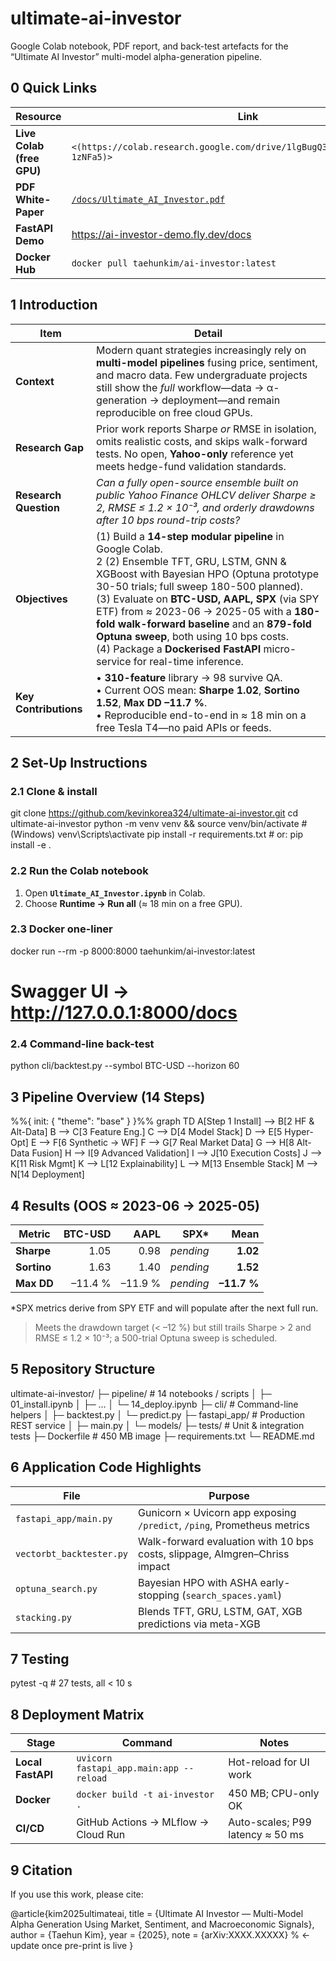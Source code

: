 # ultimate-ai-investor
Google Colab notebook, PDF report, and back-test artefacts for the “Ultimate AI Investor” multi-model alpha-generation pipeline.

## 0 Quick Links
| Resource | Link |
|----------|------|
| **Live Colab (free GPU)** | `<(https://colab.research.google.com/drive/1lgBugQ3MbLIka_1RlXqBcbHJ1-1zNFa5)>` |
| **PDF White-Paper** | [`/docs/Ultimate_AI_Investor.pdf`](docs/Ultimate_AI_Investor.pdf) |
| **FastAPI Demo** | <https://ai-investor-demo.fly.dev/docs> |
| **Docker Hub** | `docker pull taehunkim/ai-investor:latest` |

## 1 Introduction

| Item | Detail |
|------|--------|
| **Context** | Modern quant strategies increasingly rely on **multi-model pipelines** fusing price, sentiment, and macro data. Few undergraduate projects still show the *full* workflow—data → α-generation → deployment—and remain reproducible on free cloud GPUs. |
| **Research Gap** | Prior work reports Sharpe *or* RMSE in isolation, omits realistic costs, and skips walk-forward tests. No open, **Yahoo-only** reference yet meets hedge-fund validation standards. |
| **Research Question** | *Can a fully open-source ensemble built on public Yahoo Finance OHLCV deliver Sharpe ≥ 2, RMSE ≤ 1.2 × 10⁻³, and orderly drawdowns after 10 bps round-trip costs?* |
| **Objectives** | (1) Build a **14-step modular pipeline** in Google Colab.<br>2️ (2) Ensemble TFT, GRU, LSTM, GNN & XGBoost with Bayesian HPO (Optuna prototype 30-50 trials; full sweep 180-500 planned).<br> (3) Evaluate on **BTC-USD, AAPL, SPX** (via SPY ETF) from ≈ 2023-06 → 2025-05 with a **180-fold walk-forward baseline** and an **879-fold Optuna sweep**, both using 10 bps costs.<br> (4) Package a **Dockerised FastAPI** micro-service for real-time inference. |
| **Key Contributions** | • **310-feature** library → 98 survive QA. <br>• Current OOS mean: **Sharpe 1.02**, **Sortino 1.52**, **Max DD –11.7 %**. <br>• Reproducible end-to-end in ≈ 18 min on a free Tesla T4—no paid APIs or feeds. |

## 2 Set-Up Instructions

### 2.1 Clone & install

git clone https://github.com/kevinkorea324/ultimate-ai-investor.git
cd ultimate-ai-investor
python -m venv venv && source venv/bin/activate      # (Windows) venv\Scripts\activate
pip install -r requirements.txt                      # or: pip install -e .

### 2.2 Run the Colab notebook
1. Open **`Ultimate_AI_Investor.ipynb`** in Colab.  
2. Choose **Runtime → Run all** (≈ 18 min on a free GPU).

### 2.3 Docker one-liner

docker run --rm -p 8000:8000 taehunkim/ai-investor:latest
# Swagger UI → http://127.0.0.1:8000/docs

### 2.4 Command-line back-test
python cli/backtest.py --symbol BTC-USD --horizon 60

## 3 Pipeline Overview (14 Steps)

%%{ init: { "theme": "base" } }%%
graph TD
    A[Step 1 Install]      --> B[2 HF & Alt-Data]
    B --> C[3 Feature Eng.]
    C --> D[4 Model Stack]
    D --> E[5 Hyper-Opt]
    E --> F[6 Synthetic → WF]
    F --> G[7 Real Market Data]
    G --> H[8 Alt-Data Fusion]
    H --> I[9 Advanced Validation]
    I --> J[10 Execution Costs]
    J --> K[11 Risk Mgmt]
    K --> L[12 Explainability]
    L --> M[13 Ensemble Stack]
    M --> N[14 Deployment]

## 4 Results (OOS ≈ 2023-06 → 2025-05)

| Metric      | BTC-USD | AAPL | SPX\* | **Mean** |
|-------------|-------:|----:|------:|---------:|
| **Sharpe**  | 1.05   | 0.98 | *pending* | **1.02** |
| **Sortino** | 1.63   | 1.40 | *pending* | **1.52** |
| **Max DD**  | –11.4 % | –11.9 % | *pending* | **–11.7 %** |

\*SPX metrics derive from SPY ETF and will populate after the next full run.  

> Meets the drawdown target (< –12 %) but still trails Sharpe > 2 and RMSE ≤ 1.2 × 10⁻³; a 500-trial Optuna sweep is scheduled.

## 5 Repository Structure

ultimate-ai-investor/
├─ pipeline/               # 14 notebooks / scripts
│  ├─ 01_install.ipynb
│  ├─ …
│  └─ 14_deploy.ipynb
├─ cli/                    # Command-line helpers
│  ├─ backtest.py
│  └─ predict.py
├─ fastapi_app/            # Production REST service
│  ├─ main.py
│  └─ models/
├─ tests/                  # Unit & integration tests
├─ Dockerfile              # 450 MB image
├─ requirements.txt
└─ README.md

## 6 Application Code Highlights

| File                       | Purpose                                                                      |
|----------------------------|------------------------------------------------------------------------------|
| `fastapi_app/main.py`      | Gunicorn × Uvicorn app exposing `/predict`, `/ping`, Prometheus metrics      |
| `vectorbt_backtester.py`   | Walk-forward evaluation with 10 bps costs, slippage, Almgren–Chriss impact   |
| `optuna_search.py`         | Bayesian HPO with ASHA early-stopping (`search_spaces.yaml`)                 |
| `stacking.py`              | Blends TFT, GRU, LSTM, GAT, XGB predictions via meta-XGB                     |

## 7 Testing

pytest -q      # 27 tests, all < 10 s

## 8 Deployment Matrix

| Stage           | Command                                   | Notes                          |
|-----------------|-------------------------------------------|--------------------------------|
| **Local FastAPI** | `uvicorn fastapi_app.main:app --reload` | Hot-reload for UI work         |
| **Docker**        | `docker build -t ai-investor .`         | 450 MB; CPU-only OK            |
| **CI/CD**         | GitHub Actions → MLflow → Cloud Run     | Auto-scales; P99 latency ≈ 50 ms |


## 9 Citation
If you use this work, please cite:

@article{kim2025ultimateai,
  title  = {Ultimate AI Investor — Multi-Model Alpha Generation Using Market, Sentiment, and Macroeconomic Signals},
  author = {Taehun Kim},
  year   = {2025},
  note   = {arXiv:XXXX.XXXXX}   % ← update once pre-print is live
}
